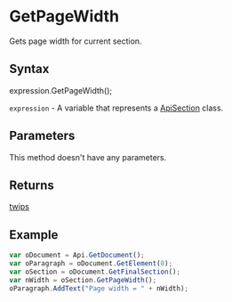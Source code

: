 # GetPageWidth

Gets page width for current section.

## Syntax

expression.GetPageWidth();

`expression` - A variable that represents a [ApiSection](../ApiSection.md) class.

## Parameters

This method doesn't have any parameters.

## Returns

[twips](../../Enumeration/twips.md)

## Example



```javascript
var oDocument = Api.GetDocument();
var oParagraph = oDocument.GetElement(0);
var oSection = oDocument.GetFinalSection();
var nWidth = oSection.GetPageWidth();
oParagraph.AddText("Page width = " + nWidth);
```
